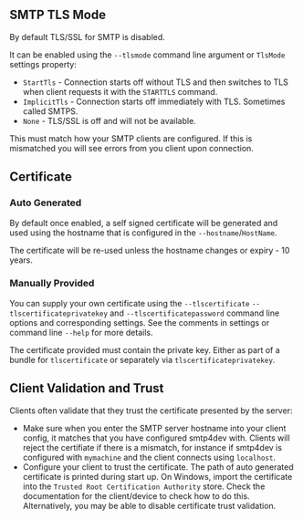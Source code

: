 ## SMTP TLS Mode

By default TLS/SSL for SMTP is disabled.

It can be enabled using the `--tlsmode` command line argument or `TlsMode` settings property:

* `StartTls` - Connection starts off without TLS and then switches to TLS when client requests it with the `STARTTLS` command.
* `ImplicitTls` - Connection starts off immediately with TLS. Sometimes called SMTPS.
* `None` - TLS/SSL is off and will not be available.

This must match how your SMTP clients are configured. If this is mismatched you will see errors from you client upon connection.

## Certificate

### Auto Generated
By default once enabled, a self signed certificate will be generated and used using the hostname that is configured in the `--hostname`/`HostName`.

The certificate will be re-used unless the hostname changes or expiry - 10 years.

### Manually Provided

You can supply your own certificate using the `--tlscertificate` `--tlscertificateprivatekey` and `--tlscertificatepassword` command line options and corresponding settings. See the comments in settings or command line `--help` for more details.

The certificate provided must contain the private key. Either as part of a bundle for `tlscertificate` or separately via `tlscertificateprivatekey`. 

## Client Validation and Trust

Clients often  validate that they trust the certificate presented by the server:
* Make sure when you enter the SMTP server hostname into your client config, it matches that you have configured smtp4dev with. 
  Clients will reject the certifiate if there is a mismatch, for instance if smtp4dev is configured with `mymachine` and the client connects using `localhost`.
* Configure your client to trust the certificate. The path of auto generated certificate is printed during start up.
  On Windows, import the certificate into the `Trusted Root Certification Authority` store. Check the documentation for the client/device to check how to do this. Alternatively, you may be able to disable certificate trust validation.
